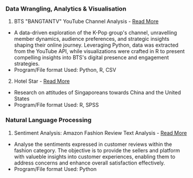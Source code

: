 ### Data Wrangling, Analytics & Visualisation


1. BTS "BANGTANTV" YouTube Channel Analysis - [Read More](https://kfkyyian1.github.io/bangtantv_exploration/)
- A data-driven exploration of the K-Pop group's channel, unravelling member dynamics, audience preferences, and strategic insights shaping their online journey. Leveraging Python, data was extracted from the YouTube API, while visualizations were crafted in R to present compelling insights into BTS's digital presence and engagement strategies.
- Program/File format Used: Python, R, CSV

2. Hotel Star  - [Read More](https://kfkyyian1.github.io/pewresearchcenter_springsurvey2022/)
- Research on attitudes of Singaporeans towards China and the United States
- Program/File format Used: R, SPSS

  
### Natural Language Processing

1. Sentiment Analysis: Amazon Fashion Review Text Analysis - [Read More](https://chanwenle.github.io/Natural-Language-Processing/)
- Analyse the sentiments expressed in customer reviews within the fashion category. The objective is to provide the sellers and platform with valueble insights into customer experiences, enabling them to address concerns and enhance overall satisfaction effectively.
- Program/File format Used: Python
